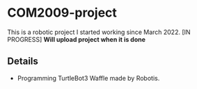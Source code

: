 # COM2009-project
This is a robotic project I started working since March 2022. [IN PROGRESS] 
**Will upload project when it is done**

## Details
- Programming TurtleBot3 Waffle made by Robotis.
